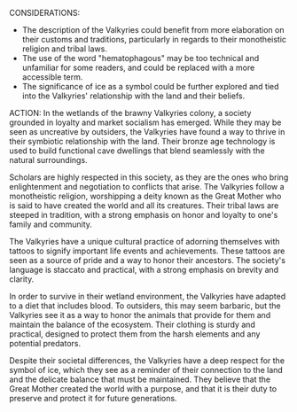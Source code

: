 CONSIDERATIONS:
- The description of the Valkyries could benefit from more elaboration on their customs and traditions, particularly in regards to their monotheistic religion and tribal laws.
- The use of the word "hematophagous" may be too technical and unfamiliar for some readers, and could be replaced with a more accessible term.
- The significance of ice as a symbol could be further explored and tied into the Valkyries' relationship with the land and their beliefs.

ACTION:
In the wetlands of the brawny Valkyries colony, a society grounded in loyalty and market socialism has emerged. While they may be seen as uncreative by outsiders, the Valkyries have found a way to thrive in their symbiotic relationship with the land. Their bronze age technology is used to build functional cave dwellings that blend seamlessly with the natural surroundings. 

Scholars are highly respected in this society, as they are the ones who bring enlightenment and negotiation to conflicts that arise. The Valkyries follow a monotheistic religion, worshipping a deity known as the Great Mother who is said to have created the world and all its creatures. Their tribal laws are steeped in tradition, with a strong emphasis on honor and loyalty to one's family and community. 

The Valkyries have a unique cultural practice of adorning themselves with tattoos to signify important life events and achievements. These tattoos are seen as a source of pride and a way to honor their ancestors. The society's language is staccato and practical, with a strong emphasis on brevity and clarity.

In order to survive in their wetland environment, the Valkyries have adapted to a diet that includes blood. To outsiders, this may seem barbaric, but the Valkyries see it as a way to honor the animals that provide for them and maintain the balance of the ecosystem. Their clothing is sturdy and practical, designed to protect them from the harsh elements and any potential predators.

Despite their societal differences, the Valkyries have a deep respect for the symbol of ice, which they see as a reminder of their connection to the land and the delicate balance that must be maintained. They believe that the Great Mother created the world with a purpose, and that it is their duty to preserve and protect it for future generations.